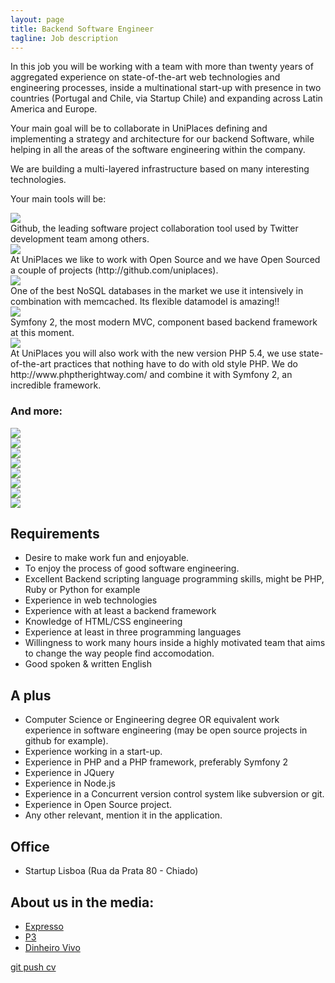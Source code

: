 ```yaml
---
layout: page
title: Backend Software Engineer
tagline: Job description
---
```


In this job you will be working with a team with more than twenty years of aggregated experience on state-of-the-art web technologies and engineering processes, inside a multinational start-up with presence in two countries (Portugal and Chile, via Startup Chile) and expanding across Latin America and Europe. 

Your main goal will be to collaborate in UniPlaces defining and implementing a strategy and architecture for our backend Software, while helping in all the areas of the software engineering within the company.

We are building a multi-layered infrastructure based on many interesting technologies.

Your main tools will be:

<div class="row">
<div class="span2"><img src="http://chris.smith.name/assets/github.png" class="tech-logo"/></div>
<div class="span10">Github, the leading software project collaboration tool used by Twitter development team among others.</div>
</div>

<div class="row">
<div class="span2"><img src="http://www.biglever.com/images/misc/opensource_logo.gif" class="tech-logo"/></div>
<div class="span10">At UniPlaces we like to work with Open Source and we have Open Sourced a couple of projects (http://github.com/uniplaces).</div>
</div>

<div class="row">
<div class="span2"><img class="tech-logo"  src="http://www.networkworld.com/community/files/imce/img_blogs/mongodb.png" /></div>
<div class="span10">One of the best NoSQL databases in the market we use it intensively in combination with memcached. Its flexible datamodel is amazing!!</div>
</div>

<div class="row">
<div class="span2"><img class="tech-logo" src="http://symfony.com/logos/symfony_black_03.png" /></div>
<div class="span10">Symfony 2, the most modern MVC, component based backend framework at this moment.</div>
</div>

<div class="row">
<div class="span2"><img class="tech-logo" src="{{ BASE_PATH }}/static/phprightway.png" /></div>
<div class="span10">At UniPlaces you will also work with the new version PHP 5.4, we use state-of-the-art practices that nothing have to do with old style PHP. We do http://www.phptherightway.com/ and combine it with Symfony 2, an incredible framework.</div>
</div>

### And more:
<div class="row">
<div class="span2"><img class="tech-logo" src="http://socialmediaseo.net/wp-content/uploads/2010/12/amazon-web-services-cloud-computing.gif" /></div>
<div class="span2"><img class="tech-logo" src="http://upload.wikimedia.org/wikipedia/en/a/a7/Nodejs_logo_light.png" /></div>
<div class="span2"><img class="tech-logo" src="http://webriders.com.ua/media/technologies/memcached_logo.png" /></div>
<div class="span2"><img class="tech-logo" src="http://www.w3.org/html/logo/downloads/HTML5_Logo_256.png" /></div>
<div class="span2"><img class="tech-logo" src="{{ BASE_PATH }}/static/css3.png" /></div>
<div class="span2"><img class="tech-logo" src="http://www.searchtools.com/images/solr_FC.jpg" /></div>
</div>
<div class="row">
<div class="span2"><img class="tech-logo" src="http://symfony.com/logos/symfony_black_03.png" /></div>
<div class="span2"><img class="tech-logo" src="http://performerjs.org/wp-content/uploads/2009/12/jquery.png" /></div>
</div>

## Requirements

 + Desire to make work fun and enjoyable.
 + To enjoy the process of good software engineering.
 + Excellent Backend scripting language programming skills, might be PHP, Ruby or Python for example
 + Experience in web technologies
 + Experience with at least a backend framework
 + Knowledge of HTML/CSS engineering
 + Experience at least in three programming languages
 + Willingness to work many hours inside a highly motivated team that aims to change the way people find accomodation.
 + Good spoken & written English

## A plus

 + Computer Science or Engineering degree OR equivalent work experience in software engineering (may be open source projects in github for example).
 + Experience working in a start-up.
 + Experience in PHP and a PHP framework, preferably Symfony 2
 + Experience in JQuery
 + Experience in Node.js
 + Experience in a Concurrent version control system like subversion or git.
 + Experience in Open Source project.
 + Any other relevant, mention it in the application.

## Office

 + Startup Lisboa (Rua da Prata 80 - Chiado)

## About us in the media:

 + [Expresso](http://expresso.sapo.pt/negocios-portugueses-com-vistas-largas=f717918)
 + [P3](http://p3.publico.pt/vicios/hightech/2461/uniplaces-uma-forma-facil-de-encontrar-casa-perto-da-universidade)
 + [Dinheiro Vivo](http://www.dinheirovivo.pt/Faz/Artigo/CIECO038562.html)


 <a href="https://uniplaces.recruiterbox.com/jobs/9613" class="btn btn-success btn-large">git push cv</a>
